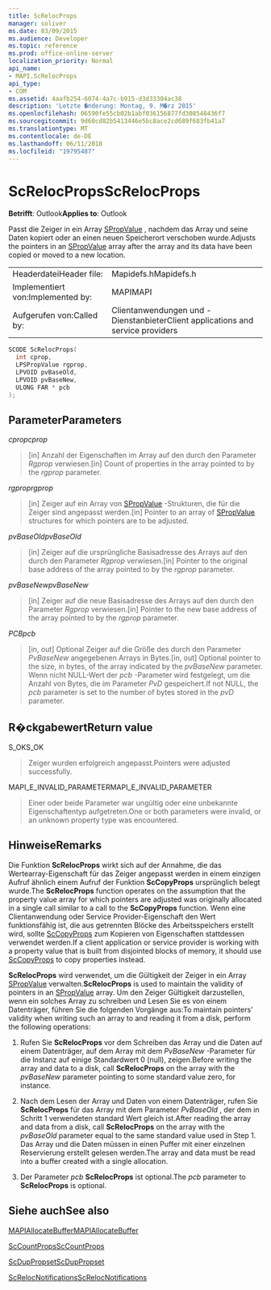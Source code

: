 ```yaml
---
title: ScRelocProps
manager: soliver
ms.date: 03/09/2015
ms.audience: Developer
ms.topic: reference
ms.prod: office-online-server
localization_priority: Normal
api_name:
- MAPI.ScRelocProps
api_type:
- COM
ms.assetid: 4aafb254-6074-4a7c-b915-d3d33304ac38
description: 'Letzte �nderung: Montag, 9. M�rz 2015'
ms.openlocfilehash: 06590fe55cb02b1abf036156877fd308548436f7
ms.sourcegitcommit: 9d60cd82b5413446e5bc8ace2cd689f683fb41a7
ms.translationtype: MT
ms.contentlocale: de-DE
ms.lasthandoff: 06/11/2018
ms.locfileid: "19795487"
---
```

# <a name="screlocprops"></a><span data-ttu-id="90ea3-103">ScRelocProps</span><span class="sxs-lookup"><span data-stu-id="90ea3-103">ScRelocProps</span></span>

  
  
<span data-ttu-id="90ea3-104">**Betrifft**: Outlook</span><span class="sxs-lookup"><span data-stu-id="90ea3-104">**Applies to**: Outlook</span></span> 
  
<span data-ttu-id="90ea3-105">Passt die Zeiger in ein Array [SPropValue](spropvalue.md) , nachdem das Array und seine Daten kopiert oder an einen neuen Speicherort verschoben wurde.</span><span class="sxs-lookup"><span data-stu-id="90ea3-105">Adjusts the pointers in an [SPropValue](spropvalue.md) array after the array and its data have been copied or moved to a new location.</span></span> 
  
|||
|:-----|:-----|
|<span data-ttu-id="90ea3-106">Headerdatei</span><span class="sxs-lookup"><span data-stu-id="90ea3-106">Header file:</span></span>  <br/> |<span data-ttu-id="90ea3-107">Mapidefs.h</span><span class="sxs-lookup"><span data-stu-id="90ea3-107">Mapidefs.h</span></span>  <br/> |
|<span data-ttu-id="90ea3-108">Implementiert von:</span><span class="sxs-lookup"><span data-stu-id="90ea3-108">Implemented by:</span></span>  <br/> |<span data-ttu-id="90ea3-109">MAPI</span><span class="sxs-lookup"><span data-stu-id="90ea3-109">MAPI</span></span>  <br/> |
|<span data-ttu-id="90ea3-110">Aufgerufen von:</span><span class="sxs-lookup"><span data-stu-id="90ea3-110">Called by:</span></span>  <br/> |<span data-ttu-id="90ea3-111">Clientanwendungen und -Dienstanbieter</span><span class="sxs-lookup"><span data-stu-id="90ea3-111">Client applications and service providers</span></span>  <br/> |
   
```cpp
SCODE ScRelocProps(
  int cprop,
  LPSPropValue rgprop,
  LPVOID pvBaseOld,
  LPVOID pvBaseNew,
  ULONG FAR * pcb
);
```

## <a name="parameters"></a><span data-ttu-id="90ea3-112">Parameter</span><span class="sxs-lookup"><span data-stu-id="90ea3-112">Parameters</span></span>

 <span data-ttu-id="90ea3-113">_cprop_</span><span class="sxs-lookup"><span data-stu-id="90ea3-113">_cprop_</span></span>
  
> <span data-ttu-id="90ea3-114">[in] Anzahl der Eigenschaften im Array auf den durch den Parameter _Rgprop_ verwiesen.</span><span class="sxs-lookup"><span data-stu-id="90ea3-114">[in] Count of properties in the array pointed to by the  _rgprop_ parameter.</span></span> 
    
 <span data-ttu-id="90ea3-115">_rgprop_</span><span class="sxs-lookup"><span data-stu-id="90ea3-115">_rgprop_</span></span>
  
> <span data-ttu-id="90ea3-116">[in] Zeiger auf ein Array von [SPropValue](spropvalue.md) -Strukturen, die für die Zeiger sind angepasst werden.</span><span class="sxs-lookup"><span data-stu-id="90ea3-116">[in] Pointer to an array of [SPropValue](spropvalue.md) structures for which pointers are to be adjusted.</span></span> 
    
 <span data-ttu-id="90ea3-117">_pvBaseOld_</span><span class="sxs-lookup"><span data-stu-id="90ea3-117">_pvBaseOld_</span></span>
  
> <span data-ttu-id="90ea3-118">[in] Zeiger auf die ursprüngliche Basisadresse des Arrays auf den durch den Parameter _Rgprop_ verwiesen.</span><span class="sxs-lookup"><span data-stu-id="90ea3-118">[in] Pointer to the original base address of the array pointed to by the  _rgprop_ parameter.</span></span> 
    
 <span data-ttu-id="90ea3-119">_pvBaseNew_</span><span class="sxs-lookup"><span data-stu-id="90ea3-119">_pvBaseNew_</span></span>
  
> <span data-ttu-id="90ea3-120">[in] Zeiger auf die neue Basisadresse des Arrays auf den durch den Parameter _Rgprop_ verwiesen.</span><span class="sxs-lookup"><span data-stu-id="90ea3-120">[in] Pointer to the new base address of the array pointed to by the  _rgprop_ parameter.</span></span> 
    
 <span data-ttu-id="90ea3-121">_PCB_</span><span class="sxs-lookup"><span data-stu-id="90ea3-121">_pcb_</span></span>
  
> <span data-ttu-id="90ea3-122">[in, out] Optional Zeiger auf die Größe des durch den Parameter _PvBaseNew_ angegebenen Arrays in Bytes.</span><span class="sxs-lookup"><span data-stu-id="90ea3-122">[in, out] Optional pointer to the size, in bytes, of the array indicated by the  _pvBaseNew_ parameter.</span></span> <span data-ttu-id="90ea3-123">Wenn nicht NULL-Wert der _pcb_ -Parameter wird festgelegt, um die Anzahl von Bytes, die im Parameter _PvD_ gespeichert.</span><span class="sxs-lookup"><span data-stu-id="90ea3-123">If not NULL, the  _pcb_ parameter is set to the number of bytes stored in the  _pvD_ parameter.</span></span> 
    
## <a name="return-value"></a><span data-ttu-id="90ea3-124">R�ckgabewert</span><span class="sxs-lookup"><span data-stu-id="90ea3-124">Return value</span></span>

<span data-ttu-id="90ea3-125">S_OK</span><span class="sxs-lookup"><span data-stu-id="90ea3-125">S_OK</span></span>
  
> <span data-ttu-id="90ea3-126">Zeiger wurden erfolgreich angepasst.</span><span class="sxs-lookup"><span data-stu-id="90ea3-126">Pointers were adjusted successfully.</span></span>
    
<span data-ttu-id="90ea3-127">MAPI_E_INVALID_PARAMETER</span><span class="sxs-lookup"><span data-stu-id="90ea3-127">MAPI_E_INVALID_PARAMETER</span></span>
  
> <span data-ttu-id="90ea3-128">Einer oder beide Parameter war ungültig oder eine unbekannte Eigenschaftentyp aufgetreten.</span><span class="sxs-lookup"><span data-stu-id="90ea3-128">One or both parameters were invalid, or an unknown property type was encountered.</span></span>
    
## <a name="remarks"></a><span data-ttu-id="90ea3-129">Hinweise</span><span class="sxs-lookup"><span data-stu-id="90ea3-129">Remarks</span></span>

<span data-ttu-id="90ea3-130">Die Funktion **ScRelocProps** wirkt sich auf der Annahme, die das Wertearray-Eigenschaft für das Zeiger angepasst werden in einem einzigen Aufruf ähnlich einem Aufruf der Funktion **ScCopyProps** ursprünglich belegt wurde.</span><span class="sxs-lookup"><span data-stu-id="90ea3-130">The **ScRelocProps** function operates on the assumption that the property value array for which pointers are adjusted was originally allocated in a single call similar to a call to the **ScCopyProps** function.</span></span> <span data-ttu-id="90ea3-131">Wenn eine Clientanwendung oder Service Provider-Eigenschaft den Wert funktionsfähig ist, die aus getrennten Blöcke des Arbeitsspeichers erstellt wird, sollte [ScCopyProps](sccopyprops.md) zum Kopieren von Eigenschaften stattdessen verwendet werden.</span><span class="sxs-lookup"><span data-stu-id="90ea3-131">If a client application or service provider is working with a property value that is built from disjointed blocks of memory, it should use [ScCopyProps](sccopyprops.md) to copy properties instead.</span></span> 
  
 <span data-ttu-id="90ea3-132">**ScRelocProps** wird verwendet, um die Gültigkeit der Zeiger in ein Array [SPropValue](spropvalue.md) verwalten.</span><span class="sxs-lookup"><span data-stu-id="90ea3-132">**ScRelocProps** is used to maintain the validity of pointers in an [SPropValue](spropvalue.md) array.</span></span> <span data-ttu-id="90ea3-133">Um den Zeiger Gültigkeit darzustellen, wenn ein solches Array zu schreiben und Lesen Sie es von einem Datenträger, führen Sie die folgenden Vorgänge aus:</span><span class="sxs-lookup"><span data-stu-id="90ea3-133">To maintain pointers' validity when writing such an array to and reading it from a disk, perform the following operations:</span></span> 
  
1. <span data-ttu-id="90ea3-134">Rufen Sie **ScRelocProps** vor dem Schreiben das Array und die Daten auf einem Datenträger, auf dem Array mit dem _PvBaseNew_ -Parameter für die Instanz auf einige Standardwert 0 (null), zeigen.</span><span class="sxs-lookup"><span data-stu-id="90ea3-134">Before writing the array and data to a disk, call **ScRelocProps** on the array with the  _pvBaseNew_ parameter pointing to some standard value zero, for instance.</span></span> 
    
2. <span data-ttu-id="90ea3-135">Nach dem Lesen der Array und Daten von einem Datenträger, rufen Sie **ScRelocProps** für das Array mit dem Parameter _PvBaseOld_ , der dem in Schritt 1 verwendeten standard Wert gleich ist.</span><span class="sxs-lookup"><span data-stu-id="90ea3-135">After reading the array and data from a disk, call **ScRelocProps** on the array with the  _pvBaseOld_ parameter equal to the same standard value used in Step 1.</span></span> <span data-ttu-id="90ea3-136">Das Array und die Daten müssen in einen Puffer mit einer einzelnen Reservierung erstellt gelesen werden.</span><span class="sxs-lookup"><span data-stu-id="90ea3-136">The array and data must be read into a buffer created with a single allocation.</span></span> 
    
3. <span data-ttu-id="90ea3-137">Der Parameter _pcb_ **ScRelocProps** ist optional.</span><span class="sxs-lookup"><span data-stu-id="90ea3-137">The  _pcb_ parameter to **ScRelocProps** is optional.</span></span> 
    
## <a name="see-also"></a><span data-ttu-id="90ea3-138">Siehe auch</span><span class="sxs-lookup"><span data-stu-id="90ea3-138">See also</span></span>



[<span data-ttu-id="90ea3-139">MAPIAllocateBuffer</span><span class="sxs-lookup"><span data-stu-id="90ea3-139">MAPIAllocateBuffer</span></span>](mapiallocatebuffer.md)
  
[<span data-ttu-id="90ea3-140">ScCountProps</span><span class="sxs-lookup"><span data-stu-id="90ea3-140">ScCountProps</span></span>](sccountprops.md)
  
[<span data-ttu-id="90ea3-141">ScDupPropset</span><span class="sxs-lookup"><span data-stu-id="90ea3-141">ScDupPropset</span></span>](scduppropset.md)
  
[<span data-ttu-id="90ea3-142">ScRelocNotifications</span><span class="sxs-lookup"><span data-stu-id="90ea3-142">ScRelocNotifications</span></span>](screlocnotifications.md)

